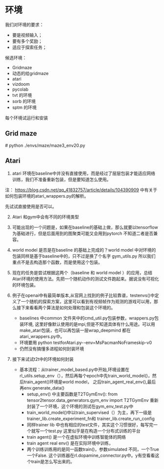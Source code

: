 # 环境

我们对环境的要求：
+ 要是视频输入；
+ 要有多个奖励；
+ 适应于探索任务；

候选环境：
+ Gridmaze
+ 动态的给gridmaze
+ atari
+ vizdoom
+ pycolab
+ tvt 的环境
+ sorb 的环境
+ sptm 的环境

每个环境试运行和安装

## Grid maze

\# python ./envs/maze/maze3_env20.py

## Atari


 1. atari 环境在baseline中并没有直接使用，而是经过了层层包装才能适应网络训练，我们不准备重新包装，但是要知道怎么使用。

 注： https://blog.csdn.net/qq_41832757/article/details/104390909 中有关于如何包装环境的atari_wrappers.py的解析。

 先试试直接使用是否可以。

 2. Atari 和gym中会有不同的环境类型

 3. 可能出现的一个问题是，如果在baseline的基础上做，那么就要以tensorflow为基础进行，但是后面用到的图聚类可能又会用到pytorch 不知道二者是否兼容。

 4. world model 是否是在baseline 的基础上完成的？world model 中对环境的包装同样是基于baseline中的，只不过是换了个名字 gym_utils.py 所以我们重点不是去构造那个函数，而是使用这个包装。

 5. 现在的任务是尝试根据这两个（baseline 和 world model ）的应用，总结Atari环境的使用方法。先把一个随机动作的测试文件跑起来。据说没有可视化的环境包装。

 6. 例子在openai中有最简单版本,从官网上找到的例子比较靠谱，testenvs()中定义了一个随机的探索方案，这里可以看到有视频帧作为观测的游戏可以用，那么接下来看看两个算法是如何处理和包装这个环境的。
    
    + baselines 中common 文件夹中的cmd_util.py包装参数，wrappers.py包装环境, 这里好像默认使用的是mpi,但是不知道具体有什么用途。可以用 make_atari包装，也可以再包装一层wrap_deepmind 都在atari_wrappers.py中。
    + 环境要用
        python testforAtari.py--env=MsPacmanNoFrameskip-v0
    + 仍然没有搞懂多进程如何封装环境

7. 接下来试试t2t中的环境如何封装
    + 基本流程：从trainer_model_based.py中开始,环境设置在rl_utils.setup_env（），然后再每个epoch中先train_world_model()，然后train_agent()环境是world model， 之后train_agent_real_env(),最后再env.generate_data()
        + setup_env() 中主要函数是T2TGymEnv(): from tensor2tensor.data_generators.gym_env import T2TGymEnv 重新封装了一个环境，这个环境的测试在gym_env_test.py中
        + train_world_model()中以train_supervised（）为主，再下一级是trainer_lib.create_experiment_fn和 trainer_lib.create_run_config
        + 同样trainer lib 中也有相应的test文件，其实这个习惯很好，每写完一个就写一个test.py 这里似乎是在构造一个分布式训练的平台
        + train agent() 是一个在虚拟环境中训练智能体的网络
        + train agent real env() 是在实际环境中训练，
        + 两个训练训练用的是同一函数train()，参数simulated 不同，一个True 一个False. 这个训练器在rl.dopamine_connector.py中。y有空看看这个train是怎么写出来的。
